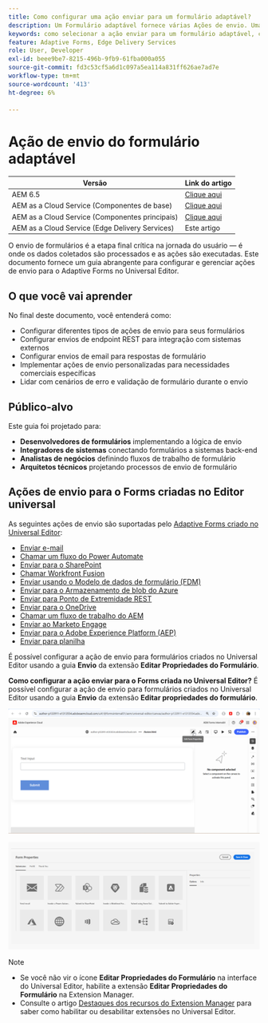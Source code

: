 ```yaml
---
title: Como configurar uma ação enviar para um formulário adaptável?
description: Um Formulário adaptável fornece várias Ações de envio. Uma Ação de envio define como um Formulário adaptável é processado após o envio. Você pode usar as Ações de envio integradas ou criar as suas próprias ações.
keywords: como selecionar a ação enviar para um formulário adaptável, conectar um formulário adaptável à lista do sharepoint, conectar um formulário adaptável à biblioteca de documentos do sharepoint, conectar um formulário adaptável ao modelo de dados de formulário (FDM)
feature: Adaptive Forms, Edge Delivery Services
role: User, Developer
exl-id: beee9be7-8215-496b-9fb9-61fba000a055
source-git-commit: fd3c53cf5a6d1c097a5ea114a831ff626ae7ad7e
workflow-type: tm+mt
source-wordcount: '413'
ht-degree: 6%

---
```


# Ação de envio do formulário adaptável

| Versão | Link do artigo |
|---------|-----------------------------|
| AEM 6.5 | [Clique aqui](https://experienceleague.adobe.com/docs/experience-manager-65/forms/adaptive-forms-basic-authoring/configuring-submit-actions.html) |
| AEM as a Cloud Service (Componentes de base) | [Clique aqui](/help/forms/configuring-submit-actions.md) |
| AEM as a Cloud Service (Componentes principais) | [Clique aqui](/help/forms/configure-submit-actions-core-components.md) |
| AEM as a Cloud Service (Edge Delivery Services) | Este artigo |


O envio de formulários é a etapa final crítica na jornada do usuário — é onde os dados coletados são processados e as ações são executadas. Este documento fornece um guia abrangente para configurar e gerenciar ações de envio para o Adaptive Forms no Universal Editor.

## O que você vai aprender

No final deste documento, você entenderá como:

- Configurar diferentes tipos de ações de envio para seus formulários
- Configurar envios de endpoint REST para integração com sistemas externos
- Configurar envios de email para respostas de formulário
- Implementar ações de envio personalizadas para necessidades comerciais específicas
- Lidar com cenários de erro e validação de formulário durante o envio

## Público-alvo

Este guia foi projetado para:

- **Desenvolvedores de formulários** implementando a lógica de envio
- **Integradores de sistemas** conectando formulários a sistemas back-end
- **Analistas de negócios** definindo fluxos de trabalho de formulário
- **Arquitetos técnicos** projetando processos de envio de formulário

## Ações de envio para o Forms criadas no Editor universal

As seguintes ações de envio são suportadas pelo [Adaptive Forms criado no Universal Editor](/help/edge/docs/forms/universal-editor/create-forms.md):

- [Enviar e-mail](/help/forms/configure-submit-action-send-email.md)
- [Chamar um fluxo do Power Automate](/help/forms/forms-microsoft-power-automate-integration.md)
- [Enviar para o SharePoint](/help/forms/configure-submit-action-sharepoint.md)
- [Chamar Workfront Fusion](/help/forms/submit-adaptive-form-to-workfront-fusion.md)
- [Enviar usando o Modelo de dados de formulário (FDM)](/help/forms/integrate-adaptive-form-with-fdm.md)
- [Enviar para o Armazenamento de blob do Azure](/help/forms/configure-submit-action-azure-blob-storage.md)
- [Enviar para Ponto de Extremidade REST](/help/forms/configure-submit-action-restpoint.md)
- [Enviar para o OneDrive](/help/forms/configure-submit-action-onedrive.md)
- [Chamar um fluxo de trabalho do AEM](/help/forms/configure-submit-action-workflow.md)
- [Enviar ao Marketo Engage](/help/forms/submit-adaptive-form-to-marketo-engage.md)
- [Enviar para o Adobe Experience Platform (AEP)](/help/forms/aem-forms-aep-connector.md)
- [Enviar para planilha](/help/forms/forms-submission-service.md)

<!--You can also submit an Adaptive Form in the Universal Editor to other storage or CRM integrations:

* [Connect Adaptive Form to Salesforce](/help/forms/aem-forms-salesforce-integration.md)
* [Connect an Adaptive Form to Microsoft&reg; Dynamics OData](/help/forms/ms-dynamics-odata-configuration.md)-->

É possível configurar a ação de envio para formulários criados no Universal Editor usando a guia **Envio** da extensão **Editar Propriedades do Formulário**.

**Como configurar a ação enviar para o Forms criada no Universal Editor?**
É possível configurar a ação de envio para formulários criados no Universal Editor usando a guia **Envio** da extensão **Editar propriedades do formulário**.

![Ícone de propriedades do formulário](/help/forms/assets/ue-form-properties-icon.png)

![Assistente de Propriedades do Formulário](/help/edge/docs/forms/universal-editor/assets/form-properties-ue.png)

>[!NOTE]
>
> - Se você não vir o ícone **Editar Propriedades do Formulário** na interface do Universal Editor, habilite a extensão **Editar Propriedades do Formulário** na Extension Manager.
> - Consulte o artigo [Destaques dos recursos do Extension Manager](https://developer.adobe.com/uix/docs/extension-manager/feature-highlights/#enablingdisabling-extensions) para saber como habilitar ou desabilitar extensões no Universal Editor.
